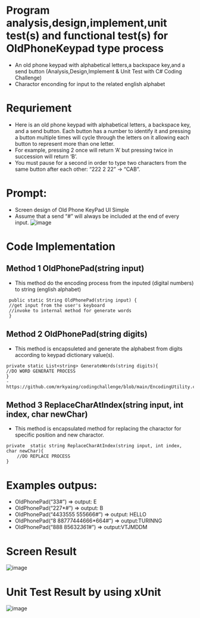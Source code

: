 # Program analysis,design,implement,unit test(s) and functional test(s) for OldPhoneKeypad type process
- An old phone keypad with alphabetical letters,a backspace key,and a send button (Analysis,Design,Implement & Unit Test with C# Coding Challenge)
- Charactor enconding for input to the related english alphabet 
# Requriement 
- Here is an old phone keypad with alphabetical letters, a backspace key, and a send button.
Each button has a number to identify it and pressing a button multiple times will cycle through the letters on it allowing each button to represent more than one letter.
- For example, pressing 2 once will return ‘A’ but pressing twice
in succession will return ‘B’.
- You must pause for a second in order to type two characters from the same
button after each other: “222 2 22” -> “CAB”.
# Prompt:
- Screen design of Old Phone KeyPad UI Simple
- Assume that a send “#” will always be included at the end of every input.
 ![image](https://github.com/mrkyaing/codingchallenge/assets/9696016/36dcdeb4-7f2a-429f-a23e-185279db5a14)

# Code Implementation  

## Method 1 **OldPhonePad(string input)**
- This method do the encoding process from the inputed (digital numbers)  to string (english alphabet)
```
 public static String OldPhonePad(string input) {
 //get input from the user's keyboard
 //invoke to internal method for generate words
 }
```
## Method 2 **OldPhonePad(string digits)**
- This method is encapsuleted and generate the alphabest from digits according to keypad dictionary value(s). 
```
private static List<string> GenerateWords(string digits){
//DO WORD GENERATE PROCESS 
}
- https://github.com/mrkyaing/codingchallenge/blob/main/EncodingUtility.cs
```
## Method 3 **ReplaceCharAtIndex(string input, int index, char newChar)**
- This method is encapsulated method for replacing the charactor for specific position and new charactor.
```
private  static string ReplaceCharAtIndex(string input, int index, char newChar){
    //DO REPLACE PROCESS 
}
```
# Examples outpus:
- OldPhonePad(“33#”) => output: E
- OldPhonePad(“227*#”) => output: B
- OldPhonePad(“4433555 555666#”) => output: HELLO
- OldPhonePad(“8 88777444666*664#”) => output:TURINNG
- OldPhonePad(“888 85632*361*#”) => output:VTJMDDM
# Screen Result
![image](https://github.com/mrkyaing/codingchallenge/assets/9696016/7c22f108-dd2a-4d35-9285-39562d1e82ae)
# Unit Test Result by using xUnit 
![image](https://github.com/mrkyaing/codingchallenge/assets/9696016/821f136b-e29c-4c0b-b3ed-8b760214637d)



